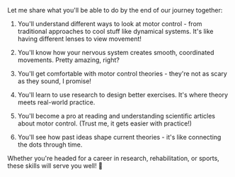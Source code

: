 Let me share what you'll be able to do by the end of our journey together:

1. You'll understand different ways to look at motor control - from traditional approaches to cool stuff like dynamical systems. It's like having different lenses to view movement!

2. You'll know how your nervous system creates smooth, coordinated movements. Pretty amazing, right?

3. You'll get comfortable with motor control theories - they're not as scary as they sound, I promise!

4. You'll learn to use research to design better exercises. It's where theory meets real-world practice.

5. You'll become a pro at reading and understanding scientific articles about motor control. (Trust me, it gets easier with practice!)

6. You'll see how past ideas shape current theories - it's like connecting the dots through time.

Whether you're headed for a career in research, rehabilitation, or sports, these skills will serve you well! 🎯
